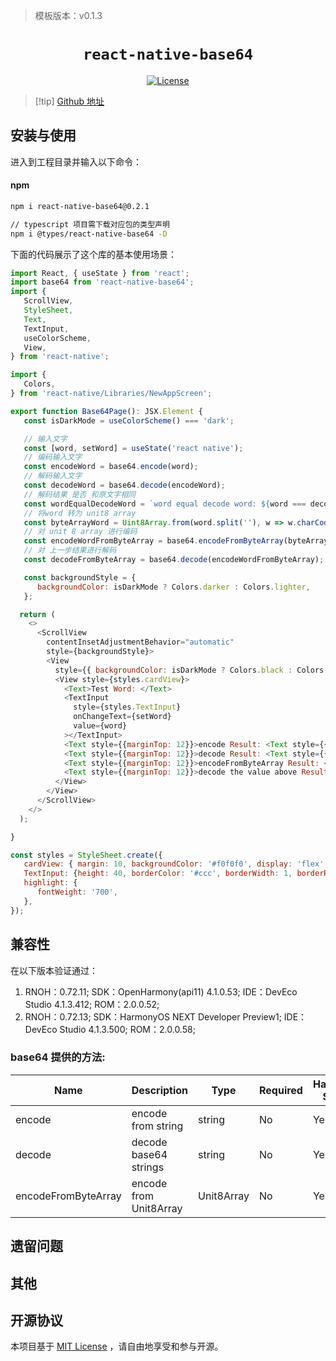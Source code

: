 > 模板版本：v0.1.3

<p align="center">
  <h1 align="center"> <code>react-native-base64</code> </h1>
</p>
<p align="center">
    <a href="https://github.com/eranbo/react-native-base64/blob/master/LICENSE">
        <img src="https://img.shields.io/badge/license-MIT-green.svg" alt="License" />
    </a>
</p>

> [!tip] [Github 地址](https://github.com/eranbo/react-native-base64)

## 安装与使用

进入到工程目录并输入以下命令：

<!-- tabs:start -->

#### **npm**

```bash
npm i react-native-base64@0.2.1

// typescript 项目需下载对应包的类型声明
npm i @types/react-native-base64 -D
```

<!-- tabs:end -->

下面的代码展示了这个库的基本使用场景：

<!-- {% raw %} -->
```js
import React, { useState } from 'react';
import base64 from 'react-native-base64';
import {
   ScrollView,
   StyleSheet,
   Text,
   TextInput,
   useColorScheme,
   View,
} from 'react-native';

import {
   Colors,
} from 'react-native/Libraries/NewAppScreen';

export function Base64Page(): JSX.Element {
   const isDarkMode = useColorScheme() === 'dark';

   // 输入文字
   const [word, setWord] = useState('react native');
   // 编码输入文字
   const encodeWord = base64.encode(word);
   // 解码输入文字
   const decodeWord = base64.decode(encodeWord);
   // 解码结果 是否 和原文字相同
   const wordEqualDecodeWord = `word equal decode word: ${word === decodeWord}`
   // 将word 转为 unit8 array
   const byteArrayWord = Uint8Array.from(word.split(''), w => w.charCodeAt(0));
   // 对 unit 8 array 进行编码
   const encodeWordFromByteArray = base64.encodeFromByteArray(byteArrayWord);
   // 对 上一步结果进行解码
   const decodeFromByteArray = base64.decode(encodeWordFromByteArray);

   const backgroundStyle = {
      backgroundColor: isDarkMode ? Colors.darker : Colors.lighter,
   };

  return (
    <>
      <ScrollView
        contentInsetAdjustmentBehavior="automatic"
        style={backgroundStyle}>
        <View
          style={{ backgroundColor: isDarkMode ? Colors.black : Colors.white, }}>
          <View style={styles.cardView}>
            <Text>Test Word: </Text>
            <TextInput
              style={styles.TextInput}
              onChangeText={setWord}
              value={word}
            ></TextInput>
            <Text style={{marginTop: 12}}>encode Result: <Text style={{color: 'orange'}}>{encodeWord}</Text></Text>
            <Text style={{marginTop: 12}}>decode Result: <Text style={{color: 'orange'}}>{decodeWord}</Text></Text>
            <Text style={{marginTop: 12}}>encodeFromByteArray Result: <Text style={{color: 'orange'}}>{encodeWordFromByteArray}</Text></Text>
            <Text style={{marginTop: 12}}>decode the value above Result: <Text style={{color: 'orange'}}>{decodeFromByteArray}</Text></Text>
          </View>
        </View>
      </ScrollView>
    </>
  );

}

const styles = StyleSheet.create({
   cardView: { margin: 10, backgroundColor: '#f0f0f0', display: 'flex', padding: 10, borderRadius: 8 },
   TextInput: {height: 40, borderColor: '#ccc', borderWidth: 1, borderRadius: 4, width: '90%'},
   highlight: {
      fontWeight: '700',
   },
});

```
<!-- {% endraw %} -->

## 兼容性

在以下版本验证通过：

1. RNOH：0.72.11; SDK：OpenHarmony(api11) 4.1.0.53; IDE：DevEco Studio 4.1.3.412; ROM：2.0.0.52;
2. RNOH：0.72.13; SDK：HarmonyOS NEXT Developer Preview1; IDE：DevEco Studio 4.1.3.500; ROM：2.0.0.58;

### base64 提供的方法:

| Name                | Description            | Type       | Required | HarmonyOS Support |
| ------------------- | ---------------------- | ---------- | -------- | ----------------- |
| encode              | encode from string     | string     | No       | Yes               |
| decode              | decode base64 strings  | string     | No       | Yes               |
| encodeFromByteArray | encode from Unit8Array | Unit8Array | No       | Yes               |

## 遗留问题

## 其他

## 开源协议

本项目基于 [MIT License](https://github.com/eranbo/react-native-base64/blob/master/LICENSE) ，请自由地享受和参与开源。
